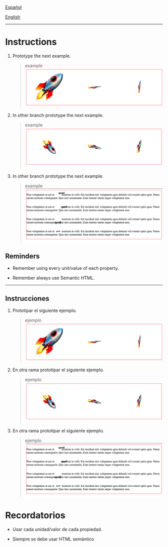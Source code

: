 [Español](#Instrucciones)

[English](#Instructions)

---

# Instructions

1. Prototype the next example.

   > example
   > ![transforms-1](assets/transforms-1.png)

2. In other branch prototype the next example.

   > example
   > ![transforms-2](assets/transforms-2.png)

3. In other branch prototype the next example.
   > example
   > ![transforms-3](assets/transforms-3.png)

## Reminders

- Remember using every unit/value of each property.

- Remember always use Semantic HTML.

---

## Instrucciones

1. Prototipar el siguiente ejemplo.

   > ejemplo
   > ![transformaciones-1](assets/transforms-1.png)

2. En otra rama prototipar el siguiente ejemplo.

   > ejemplo
   > ![transformaciones-2](assets/transforms-2.png)

3. En otra rama prototipar el siguiente ejemplo.
   > ejemplo
   > ![transformaciones-3](assets/transforms-3.png)

# Recordatorios

- Usar cada unidad/valor de cada propiedad.

- Siempre se debe usar HTML semántico
